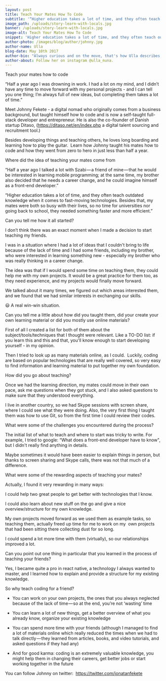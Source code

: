 ```yaml
---
layout: post
title: Teach Your Mates How To Code
subtitle: '“Higher education takes a lot of time, and they often teach outdated knowledge when it comes to fast-moving technologies. Besides that, my mates were both so busy with their lives, so no time for universities nor going back to school, they needed something faster and more efficient.”'
image_path: /uploads/story-learn-with-locals.jpg
banner: /uploads/story-learn-with-locals.jpg
image-alt: Teach Your Mates How To Code
snippet: 'Higher education takes a lot of time, and they often teach outdated knowledge when it comes to fast-moving technologies. Besides that, my mates were both so busy with their lives, so no time for universities nor going back to school, they needed something faster and more efficient.”'
author-photo: /images/blog/author/johnny.jpg
author-name: Ulla
blog-date: May 10th 2017
author-bio: "Always curious and on the move, that's how Ulla describes herself. She is a passionate traveler and digital nomad and also the founder of Learn With Locals."
author-about: Follow her on instagram @ulla_nuna.
---
```



Teach your mates how to code

“Half a year ago I was drowning in work. I had a lot on my mind, and I didn’t have any time to move forward with my personal projects - and I can tell you one thing; I’m always full of new ideas, but completing them takes a lot of time.”

Meet Johnny Fekete - a digital nomad who originally comes from a business background, but taught himself how to code and is now a self-taught full-stack developer and entrepreneur. He is also the co-founder of Danish startup Ditaso, (https://ditaso.net/en/index.php a digital talent sourcing and recruitment tool.)

Besides developing things and teaching others, he loves long boarding and learning how to play the guitar.&nbsp; Learn how Johnny taught his mates how to code and how they went from zero to hero in just less than half a year.

Where did the idea of teaching your mates come from

“Half a year ago I talked a lot with Szabi — a friend of mine — that he would be interested in learning mobile programming; at the same time, my brother also decided that he needs a career change, and he could imagine himself as a front-end developer.”

“Higher education takes a lot of time, and they often teach outdated knowledge when it comes to fast-moving technologies. Besides that, my mates were both so busy with their lives, so no time for universities nor going back to school, they needed something faster and more efficient.”

Can you tell me how it all started?

I don’t think there was an exact moment when I made a decision to start teaching my friends.

I was in a situation where I had a lot of ideas that I couldn't bring to life because of the lack of time and I had some friends, including my brother, who were interested in learning something new - especially my brother who was really thinking in a career change.&nbsp;

The idea was that if I would spend some time on teaching them, they could help me with my own projects. It would be a great practice for them too, as they need experience, and my projects would finally move forward.&nbsp;

We talked about it many times, we figured out which areas interested them, and we found that we had similar interests in exchanging our skills.

😃 A real win-win situation.

Can you tell me a little about how did you taught them, did your create your own learning material or did you mostly use online materials?

First of all I created a list for both of them about the subject/tools/techniques that I thought were relevant. Like a TO-DO list: if you learn this and this and that, you'll know enough to start developing yourself - in my opinion.

Then I tried to look up as many materials online, as I could.&nbsp; Luckily, coding are based on popular technologies that are really well covered, so very easy to find information and learning material to put together my own foundation.

How did you go about teaching?

Once we had the learning direction, my mates could move in their own pace, ask me questions when they got stuck, and I also asked questions to make sure that they understood everything.

I live in another country, so we had Skype sessions with screen share, where I could see what they were doing. Also, the very first thing I taught them was how to use Git, so from the first time I could review their codes.

What were some of the challenges you encountered during the process?

The initial list of what to teach and where to start was tricky to write. For example, I tried to google: “What does a front-end developer have to know", but I didn't really find anything in details.&nbsp;

Maybe sometimes it would have been easier to explain things in person, but thanks to screen sharing and Skype calls, there was not that much of a difference.

What were some of the rewarding aspects of teaching your mates?

Actually, I found it very rewarding in many ways:

I could help two great people to get better with technologies that I know.

I could also learn about new stuff on the go and give a nice overview/structure for my own knowledge.

My own projects moved forward as we used them as example tasks, so teaching them, actually freed up time for me to work on my&nbsp; own projects that had been sitting there collecting dust for so long.

I could spend a lot more time with them (virtually), so our relationships improved a lot.

Can you point out one thing in particular that you learned in the process of teaching your friends?

Yes, I became quite a pro in react native, a technology I always wanted to master, and I learned how to explain and provide a structure for my existing knowledge.

So why teach coding for a friend?

- You can work on your own projects, the ones that you always neglected because of the lack of time — so at the end, you’re not ‘wasting’ time

- You can learn a lot of new things, get a better overview of what you already know, organize your existing knowledge

- You can spend more time with your friends (although I managed to find a lot of materials online which really reduced the times when we had to talk directly — they learned from articles, books, and video tutorials, and asked questions if they had any)

- And for good karma: coding is an extremely valuable knowledge, you might help them in changing their careers, get better jobs or start working together in the future

You can follow Johnny on twitter:&nbsp; https://twitter.com/jonatanfekete